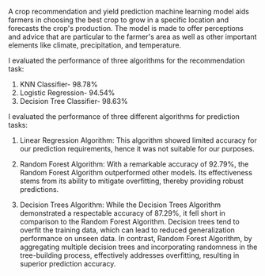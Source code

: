 A crop recommendation and yield prediction machine learning model aids farmers in choosing the best crop to grow in a specific location and forecasts the crop's production. The model is made to offer perceptions and advice that are particular to the farmer's area as well as other important elements like climate, precipitation, and temperature.

I evaluated the performance of three algorithms for the recommendation task:
1. KNN Classifier- 98.78%
2. Logistic Regression- 94.54%
3. Decision Tree Classifier- 98.63%

I evaluated the performance of three different algorithms for prediction tasks:
1. Linear Regression Algorithm: This algorithm showed limited accuracy for our prediction requirements, hence it was not suitable for our purposes.

2. Random Forest Algorithm: With a remarkable accuracy of 92.79%, the Random Forest Algorithm outperformed other models. Its effectiveness stems from its ability to mitigate overfitting, thereby providing robust predictions.

3. Decision Trees Algorithm: While the Decision Trees Algorithm demonstrated a respectable accuracy of 87.29%, it fell short in comparison to the Random Forest Algorithm. Decision trees tend to overfit the training data, which can lead to reduced generalization performance on unseen data. In contrast, Random Forest Algorithm, by aggregating multiple decision trees and incorporating randomness in the tree-building process, effectively addresses overfitting, resulting in superior prediction accuracy.
